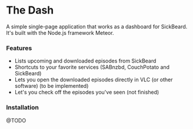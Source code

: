 The Dash
====
A simple single-page application that works as a dashboard for SickBeard. It's built with the Node.js framework Meteor.
### Features
- Lists upcoming and downloaded episodes from SickBeard
- Shortcuts to your favorite services (SABnzbd, CouchPotato and SickBeard)
- Lets you open the downloaded episodes directly in VLC (or other software) (to be implemented)
- Let's you check off the episodes you've seen (not finished)

### Installation
@TODO

